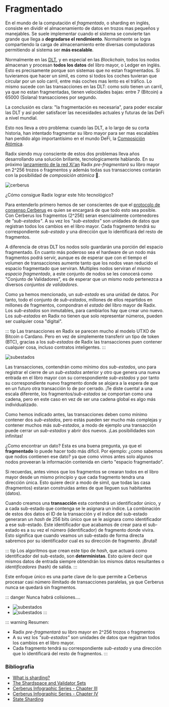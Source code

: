 # Fragmentado

En el mundo de la computación el *fragmentado*, o sharding en inglés, consiste en dividir el almacenamiento de datos en trozos mas pequeños y manejables. Se suele implementar cuando el sistema se convierte tan grande que llega a **degradarse el rendimiento**. Normalmente se logra compartiendo la carga de almacenamiento ente diversas computadoras permitiendo al sistema ser **más escalable**.  

Normalmente en las [DLT](/fundamentos/#¿que-es-un-dlt.md), y en especial en las *Blockchain*, todos los nodos almacenan y procesan **todos los datos** del libro mayor, o Ledger en inglés. Esto es precisamente porque son sistemas que no estan fragmentados. Si tuvieramos que hacer un simil, es como si todos los coches tuvieran que circular por un solo carril, entre más coches mas lento es el tráfico. Lo mismo sucede con las transacciones en las DLT: como solo tienen un carril, ya que no estan fragmentadas, tienen velocidades bajas: entre 7 (Bitcoin) a 65000 (Solana) transacciones por segundo. 

La conclusión es clara: "la fragmentación es necesaria", para poder escalar las DLT y así poder satisfacer las necesidades actuales y futuras de las DeFi a nivel mundial. 

Esto nos lleva a otro problema: cuando las DLT, a lo largo de su corta historia, han intentado fragmentar su libro mayor para ser mas escalables han perdido algo importantísimo en el mundo DeFi, la [Composición Atómica](/radix/unidad4.md).

Radix siendo muy consciente de estos dos problemas lleva años desarrollando una solución brillante, tecnologicamente hablando. En su próximo [lanzamiento de la red Xi'an](/scrypto/roadmap.md) Radix *pre-fragmentará* su libro mayor en 2^256 trozos o fragmentos y además todas sus transacciones contarán con la posibilidad de *composición atómica* 🤯.

![cerberus](/cerberus1.png)

¿Cómo consigue Radix lograr este hito tecnológico?

Para entenderlo primero hemos de ser conscientes de que el [protocolo de consenso Cerberus](/radix/unidad3.md) es quien se encargará de que todo esto sea posible. Con Cerberus los fragmentos (2^256) seran esencialmente contenedores de *"sub-estados"*. A su vez los *"sub-estados"* son unidades de datos que registran todos los cambios en el libro mayor. Cada fragmento tendrá su correspondiente *sub-estado* y una dirección que lo identificará del resto de fragmentos. 

A diferencia de otras DLT los nodos solo guardarán una porción del espacio fragmentado. En cuanto más poderoso sea el hardware de un nodo más fragmentos podrá servir, aunque es de esperar que con el tiempo el volumen de transacciones aumente tanto que los nodos vean reducido el espacio fragmentado que serviran. Multiples nodos serviran *el mismo espacio fragmentado*, a este conjunto de nodos se les conocerá como "Conjunto de Validadores", es de esperar que un mismo nodo pertenezca a diversos *conjuntos de validadores*. 

Como ya hemos mencionado, un *sub-estado* es una unidad de datos. Por tanto, todo el conjunto de *sub-estados*, millones de ellos repartidos en millones de fragmentos, compondran el *estado* del libro mayor de Radix. Los *sub-estados* son inmutables, para cambiarlos hay que crear uno nuevo. Los *sub-estados* en Radix no tienen que solo representar números, pueden ser cualquier cosa "digital".

::: tip
Las transacciones en Radix se parecen mucho al modelo UTXO de Bitcoin o Cardano. Pero en vez de simplemente transferir un tipo de token (BTC), gracias a los *sub-estados* de Radix las transacciones puen contener cualquier cosa, incluso contratos inteligentes. 
:::

![subestados](/subestados1.png)

Las transacciones, contendrán como mínimo dos *sub-estados*, uno para registrar el cierre de un *sub-estados* anterior y otro que genera una nueva entrada en el libro mayor con su correspondiente *sub-estados* y por tanto su correspondiente nuevo fragmento donde se alojara a la espera de que en un futuro otra transacción lo de por cerrado. ¡Te diste cuenta! a una escala diferente, los fragmentos/*sub-estados* se comportan como una cadena, pero en este caso en vez de ser una cadena global es algo más individualizado. 

Como hemos indicado antes, las transacciones deben como mínimo contener dos *sub-estados*, pero estás pueden ser mucho más complejas y contener muchos más *sub-estados*, a modo de ejemplo una transacción puede cerrar un *sub-estados* y abrir dos nuevos. ¡Las posibilidades son infinitas!

¿Como encontrar un dato? Esta es una buena pregunta, ya que el **fragmentado** lo puede hacer todo más dificil. Por ejemplo: ¿como sabemos que nodos contienen ese dato? ya que como vimos antes solo algunos nodos proveeran la información contenida en cierto "espacio fragmentado".

Si recuerdas, antes vimos que los fragmentos se crearan todos en el libro mayor desde un mismo principio y que cada fragmento tendra una dirección única. Esto quiere decir a modo de simil, que todas las casa (fragmentos) estaran construidas antes de que lleguen sus habitantes (datos).

Cuando creamos una **transacción** esta contendrá un identificador único, y a cada sub-estado que contenga se le asignara un indice. La combinación de estos dos datos el ID de la transacción y el índice del sub-estado generaran un *hash* de 256 bits único que se le asignara como identificador a ese sub-estado. Este identificador que acabamos de crear para el sub-estado es a su vez el número (identificador) de fragmento donde vivira. Esto significa que cuando veamos un sub-estado de forma directa sabremos por su identificador cual es su dirección de fragmento. ¡Brutal!

::: tip
Los algoritmos que crean este tipo de *hash*, que actuará como identificador del sub-estado, son **deterministas**. Esto quiere decir que mismos datos de entrada siempre obtendrán los mismos datos resultantes o *identificadores* (hash) de salida.
:::

Este enfoque único es una parte clave de lo que permite a Cerberus procesar casi número ilimitado de transacciones paralelas, ya que Cerberus nunca se quedará sin fragmentos.

::: danger Nunca habrá colisiones....
- ![subestados](/subestados2.png)
- ![subestados](/subestados3.png)
:::


::: warning Resumen:
- Radix *pre-fragmentará* su libro mayor en 2^256 trozos o fragmentos
- A su vez los *"sub-estados"* son unidades de datos que registran todos los cambios en el libro mayor.
- Cada fragmento tendrá su correspondiente *sub-estado* y una dirección que lo identificará del resto de fragmentos.
:::


### Bibliografía
- [What is sharding?](https://learn.radixdlt.com/article/what-is-sharding)
- [The Shardspace and Validator Sets](https://www.radixdlt.com/post/cerberus-infographic-series-chapter-ii)
- [Cerberus Infographic Series - Chapter III](https://www.radixdlt.com/post/cerberus-infographic-series-chapter-iii)
- [Cerberus Infographic Series - Chapter IV](https://www.radixdlt.com/post/cerberus-infographic-series-chapter-iv)
- [State Sharding](https://www.youtube.com/watch?v=u0GyEYvK7EI)
